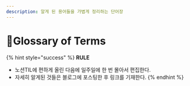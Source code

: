 ```yaml
---
description: 알게 된 용어들을 가볍게 정리하는 단어장
---
```


# 📔Glossary of Terms

{% hint style="success" %}
**RULE**

* 노션TIL에 편하게 올린 다음에 일주일에 한 번 몰아서 편집한다.
* 자세히 알게된 것들은 블로그에 포스팅한 후 링크를 기재한다.
{% endhint %}
